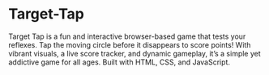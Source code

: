 # Target-Tap
Target Tap is a fun and interactive browser-based game that tests your reflexes. Tap the moving circle before it disappears to score points! With vibrant visuals, a live score tracker, and dynamic gameplay, it’s a simple yet addictive game for all ages. Built with HTML, CSS, and JavaScript.
